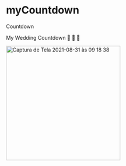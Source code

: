 # myCountdown
Countdown

My Wedding Countdown 👰 💜 🤵

<img width="313" alt="Captura de Tela 2021-08-31 às 09 18 38" src="https://user-images.githubusercontent.com/44561732/131501238-d2963f18-7101-4b09-adf2-5a2e7c6668c4.png">

